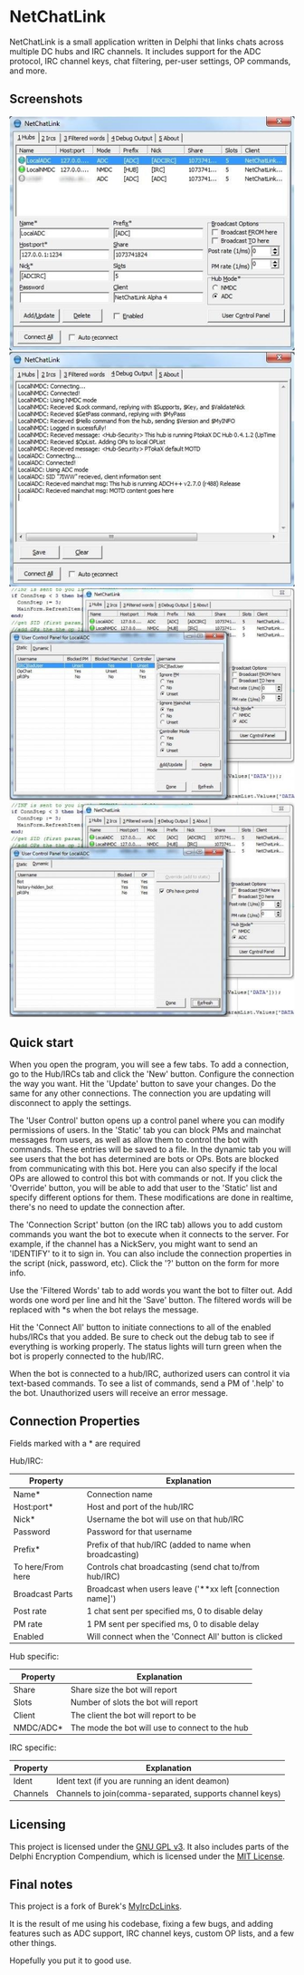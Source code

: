 NetChatLink
===========
NetChatLink is a small application written in Delphi that links chats across multiple DC hubs and
IRC channels. It includes support for the ADC protocol, IRC channel keys, chat filtering, per-user
settings, OP commands, and more.

Screenshots
-----------
![Main interface](./screenshots/main_interface.jpg)
![Debug screen](./screenshots/debug_screen.jpg)
![Static user control](./screenshots/static_user_control.jpg)
![Dynamic user control](./screenshots/dynamic_user_control.jpg)


Quick start
-----------
When you open the program, you will see a few tabs. To add a connection, go to the Hub/IRCs tab and
click the 'New' button. Configure the connection the way you want. Hit the 'Update' button to save
your changes. Do the same for any other connections. The connection you are updating will disconnect
to apply the settings.

The 'User Control' button opens up a control panel where you can modify permissions of users. In the
'Static' tab you can block PMs and mainchat messages from users, as well as allow them to control
the bot with commands. These entries will be saved to a file. In the dynamic tab you will see users
that the bot has determined are bots or OPs. Bots are blocked from communicating with this bot. Here
you can also specify if the local OPs are allowed to control this bot with commands or not. If you
click the 'Override' button, you will be able to add that user to the 'Static' list and specify
different options for them. These modifications are done in realtime, there's no need to update the
connection after.

The 'Connection Script' button (on the IRC tab) allows you to add custom commands you want the bot
to execute when it connects to the server. For example, if the channel has a NickServ, you might
want to send an 'IDENTIFY' to it to sign in. You can also include the connection properties in the
script (nick, password, etc). Click the '?' button on the form for more info.

Use the 'Filtered Words' tab to add words you want the bot to filter out. Add words one word per
line and hit the 'Save' button. The filtered words will be replaced with \*s when the bot relays the
message.

Hit the 'Connect All' button to initiate connections to all of the enabled hubs/IRCs that you added.
Be sure to check out the debug tab to see if everything is working properly. The status lights will
turn green when the bot is properly connected to the hub/IRC.

When the bot is connected to a hub/IRC, authorized users can control it via text-based commands. To
see a list of commands, send a PM of '.help' to the bot. Unauthorized users will receive an error
message.


Connection Properties
---------------------
Fields marked with a * are required

Hub/IRC:

| Property          | Explanation                                                 |
|-------------------|-------------------------------------------------------------|
| Name\*            | Connection name                                             |
| Host:port\*       | Host and port of the hub/IRC                                |
| Nick\*            | Username the bot will use on that hub/IRC                   |
| Password          | Password for that username                                  |
| Prefix\*          | Prefix of that hub/IRC (added to name when broadcasting)    |
| To here/From here | Controls chat broadcasting (send chat to/from hub/IRC)      |
| Broadcast Parts   | Broadcast when users leave ('\*\*xx left [connection name]')|
| Post rate         | 1 chat sent per specified ms, 0 to disable delay            |
| PM rate           | 1 PM sent per specified ms, 0 to disable delay              |
| Enabled           | Will connect when the 'Connect All' button is clicked       |

Hub specific:

| Property   | Explanation                                     |
|------------|-------------------------------------------------|
| Share      | Share size the bot will report                  |
| Slots      | Number of slots the bot will report             |
| Client     | The client the bot will report to be            |
| NMDC/ADC\* | The mode the bot will use to connect to the hub |

IRC specific:

| Property | Explanation                                              |
|----------|----------------------------------------------------------|
| Ident    | Ident text (if you are running an ident deamon)          |
| Channels | Channels to join(comma-separated, supports channel keys) |


Licensing
---------
This project is licensed under the [GNU GPL v3](https://www.gnu.org/licenses/gpl-3.0.en.html).  It
also includes parts of the Delphi Encryption Compendium, which is licensed under the [MIT
License](https://opensource.org/licenses/MIT).


Final notes
-----------
This project is a fork of Burek's [MyIrcDcLinks](http://myircdclinks.sourceforge.net/).

It is the result of me using his codebase, fixing a few bugs, and adding features such as ADC
support, IRC channel keys, custom OP lists, and a few other things.

Hopefully you put it to good use.

